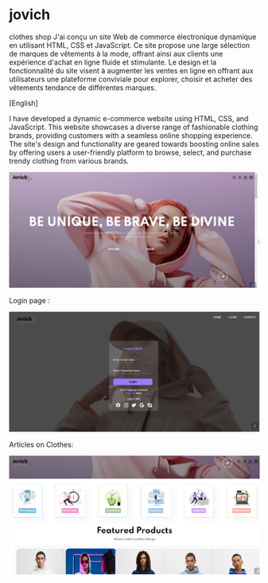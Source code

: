 # jovich
clothes shop
J'ai conçu un site Web de commerce électronique dynamique en utilisant HTML, CSS et JavaScript. 
Ce site propose une large sélection de marques de vêtements à la mode, offrant ainsi aux clients une expérience d'achat en ligne fluide et stimulante.
Le design et la fonctionnalité du site visent à augmenter les ventes en ligne en offrant aux utilisateurs une plateforme conviviale pour explorer, choisir et acheter des vêtements tendance de différentes marques.

[English]

I have developed a dynamic e-commerce website using HTML, CSS, and JavaScript. This website showcases a diverse range of fashionable clothing brands, providing customers with a seamless online shopping experience. 
The site's design and functionality are geared towards boosting online sales by offering users a user-friendly platform to browse, select, and purchase trendy clothing from various brands.

![jovich acceuil](images/1.png)

Login page : 

![jovich acceuil](images/4.png)

Articles on Clothes:

![jovich acceuil](images/2.png)
